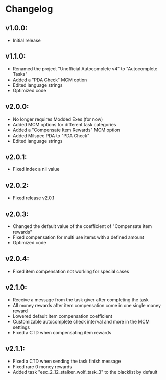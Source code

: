 # Changelog

## v1.0.0:
* Initial release

## v1.1.0:
* Renamed the project "Unofficial Autocomplete v4" to "Autocomplete Tasks"
* Added a "PDA Check" MCM option
* Edited language strings
* Optimized code

## v2.0.0:
* No longer requires Modded Exes (for now)
* Added MCM options for different task categories
* Added a "Compensate Item Rewards" MCM option
* Added Milspec PDA to "PDA Check"
* Edited language strings

## v2.0.1:
* Fixed index a nil value

## v2.0.2:
* Fixed release v2.0.1

## v2.0.3:
* Changed the default value of the coefficient of "Compensate item rewards"
* Fixed compensation for multi use items with a defined amount
* Optimized code

## v2.0.4:
* Fixed item compensation not working for special cases

## v2.1.0:
* Receive a message from the task giver after completing the task
* All money rewards after item compensation come in one single money reward
* Lowered default item compensation coefficient
* Customizable autocomplete check interval and more in the MCM settings
* Fixed a CTD when compensating item rewards

## v2.1.1:
* Fixed a CTD when sending the task finish message
* Fixed rare 0 money rewards
* Added task "esc_2_12_stalker_wolf_task_3" to the blacklist by default
